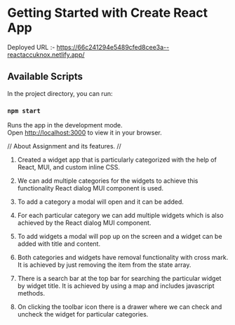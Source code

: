 # Getting Started with Create React App

Deployed URL :- https://66c241294e5489cfed8cee3a--reactaccuknox.netlify.app/

## Available Scripts

In the project directory, you can run:

### `npm start`

Runs the app in the development mode.\
Open [http://localhost:3000](http://localhost:3000) to view it in your browser.

// About Assignment and its features. //

1. Created a widget app that is particularly categorized with the help of React, MUI, and custom inline CSS. 

2. We can add multiple categories for the widgets to achieve this functionality React dialog MUI component is used. 
3. To add a category a modal will open and it can be added. 
4. For each particular category we can add multiple widgets which is also achieved by the React dialog MUI component. 
5. To add widgets a modal will pop up on the screen and a widget can be added with title and content. 
6. Both categories and widgets have removal functionality with cross mark. It is achieved by just removing the item from the state array. 
7. There is a search bar at the top bar for searching the particular widget by widget title. It is achieved by using a map and includes javascript methods. 
8. On clicking the toolbar icon there is a drawer where we can check and uncheck the widget for particular categories.
